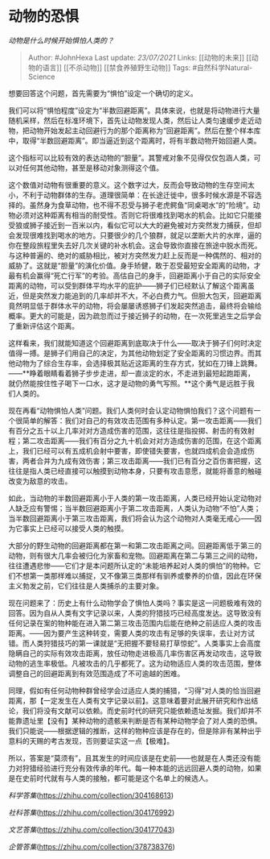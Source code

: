 # 动物的恐惧
*动物是什么时候开始惧怕人类的？*

> Author: #JohnHexa
Last update: *23/07/2021* 
Links:  [[动物的未来]] [[动物的语言]] [[不杀动物]] [[禁食养殖野生动物]]
Tags:  #自然科学Natural-Science 



想要回答这个问题，首先需要为“惧怕”设定一个确切的定义。

我们可以将“惧怕程度”设定为“半数回避距离”。具体来说，也就是将动物进行大量随机采样，然后在标准环境下，首先让动物发现人类，然后让人类匀速缓步走近动物，把动物开始发起主动回避行为的那个距离称为“回避距离”。然后在整个样本库中，取得“半数回避距离”。即当逼近到这个距离时，将有半数动物开始回避人类。

这个指标可以比较有效的表达动物的“胆量”。其警戒对象不见得仅仅包涵人类，可以对任何其他动物，甚至是移动对象测得这个值。

这个数值对动物有很重要的意义。这个数字过大，反而会导致动物的生存空间太小，不利于动物群体的生存。道理很简单：在长途迁徙中，很多时候水源是不容选择的。虽然身为食草动物，也不得不忍受与狮子老虎鳄鱼“同桌喝水”的“险境”。动物必须对这种距离有相当的耐受性。否则它将很难找到喝水的机会。比如它只能接受狼或狮子接近到一百米以内，看似它可以大大的避免被对方突然发力捕获，但却会发现很难找到喝水的地方。只要很少的几个狼群，就足以垄断大片的水岸，逼的你在整段旅程里失去好几次关键的补水机会。这会导致你直接在旅途中脱水而死。与这种普遍的、绝对的威胁相比，被对方突然发力赶上反而是一种偶然的、相对的威胁了。这就是“胆量”的演化价值。身手矫健，敢于忍受最短安全距离的动物，才最有机会赢得“死亡行军”的考验。高估自己的身手，回避距离小于自己的实际安全距离的动物，可以受到群体平均水平的庇护——狮子们已经默认了解这个距离虽近，但是突然发力能追到的几率却并不大，不必白费力气。但胆大包天，回避距离竟然明显低于群体水平的动物，将会屡屡诱惑狮子们发起突然追击，最终将会输给概率。更大的可能是，因为疏忽而过于接近狮子的动物，在一次死里逃生之后学会了重新评估这个距离。

这样看来，我们就能知道这个回避距离到底取决于什么——取决于狮子们何时决定值得一搏。是狮子们用自己的决定，为其他动物划定了安全距离的习惯边界。而其他动物为了综合生存率，会选择极其贴近这距离的生存方式，犹如在刀锋上跳舞。——**睁着眼睛看着狮子步步走进，却一直淡定的水，不走进到最短起跑距离，就仍然能按住性子喝下一口水，这才是动物的勇气写照。**这个勇气是远胜于我们人类的。

现在再看“动物惧怕人类”问题。我们人类何时会认定动物惧怕我们？这个问题有一个很简单的解答：我们对自己的有效攻击范围有多种认定。第一攻击距离——我们有百分之五十以上几率对对方造成伤害的范围，这往往是指投掷、射击的有效射程；第二攻击距离——我们有百分之九十机会对对方造成伤害的范围，在这个距离上，我们已经可以有五成机会射中要害，即使错失要害，也就四成机会会造成伤害，两者合并为九成有效伤害；第三攻击距离——我们已有百分之百伤害把握，这往往是指人类已经直接可以触摸到动物本身，只要有攻击意愿，就能将善意的触碰改变为敌意的攻击。

如此，当动物的半数回避距离小于人类的第一攻击距离，人类已经开始认定动物对人缺乏应有警惕；当半数回避距离小于第二攻击距离，人类认为动物“不怕”人类；当半数回避距离小于第三攻击距离，我们将会认为这个动物对人类毫无戒心——因为它事实上已经可以接受人类的触摸。

大部分的野生动物的回避距离都在第一和第二攻击距离之间。回避距离低于第三的动物，则有很大几率会被归化为家畜和宠物。回避距离在第二与第三之间的动物，往往遭遇悲惨——它们才是本问题所认定的“未能培养起对人类的惧怕”的物种。它们不想第一类那样难以捕捉，又不像第三类那样有驯养或豢养的价值，因此在环保主义勃发之前，它们往往是人类捕杀的主要对象。

现在问题来了：历史上有什么动物学会了惧怕人类吗？事实是这一问题极难有效的回答。因为自从人类有文字记录以来，人类的狩猎技巧已经高度发达。这导致没有任何记录在案的物种能在进入第二第三攻击范围内后能在绝种之前适应人类的攻击距离。——因为要产生这种转变，需要人类的攻击有足够的失误率，去让对方试错。而人类狩猎技巧的第一课就是“无把握不要轻易打草惊蛇”。人类事实上会高度隐瞒自己的实际有效攻击距离，放任动物走进极高几率伤害区再发动攻击，这导致动物的逃生率极低。凡被攻击的几乎都死了。这为动物适应人类的攻击范围，整体调整自己的回避距离到有效范围造成了不可逾越的困难。

同理，假如有任何动物种群曾经学会过适应人类的捕猎，“习得”对人类的恰当回避距离，那【一定发生在人类有文字记录以前】。这意味着要对此展开研究和作出结论，我们将没有文献可以依赖。而史前时代的研究只能依赖遗址发掘。我们却并不能靠遗址里【没有】某种动物的遗骸来判断是否有某种动物学会了对人类的恐惧。我们只能说——根据逻辑的推断，这样的物种应该是存在的，但是除非有某种出乎意料的天赐的考古发现，否则要证实这一点【极难】。

所以，答案是“莫须有”，且其发生的时间应该是在史前——也就是在人类还没有能力对狩猎经验进行充分有效传承的年代。每一种本能的远远回避人类的动物，如果是在史前时代就有与人类的接触，都可能是这个名单上的候选人。

*科学答集*(https://zhihu.com/collection/304168613)  


*社科答集*(https://zhihu.com/collection/304176992)  


*文艺答集*(https://zhihu.com/collection/304177043)  


*企管答集*(https://zhihu.com/collection/378738376)

